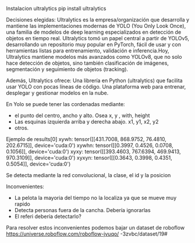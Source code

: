 Instalacion ultralytics
pip install ultralytics


Decisiones elegidas:
Ultralytics es la empresa/organización que desarrolla y mantiene las implementaciones modernas de YOLO (You Only Look Once), una familia de modelos de deep learning especializados en detección de objetos en tiempo real. Ultralytics tomó un papel central a partir de YOLOv5, desarrollando un repositorio muy popular en PyTorch, fácil de usar y con herramientas listas para entrenamiento, validación e inferencia.Hoy, Ultralytics mantiene modelos más avanzados como YOLOv8, que no solo hace detección de objetos, sino también clasificación de imágenes, segmentación y seguimiento de objetos (tracking).

Además, Ultralytics ofrece:
Una librería en Python (ultralytics) que facilita usar YOLO con pocas líneas de código.
Una plataforma web para entrenar, desplegar y gestionar modelos en la nube.

En Yolo se puede tener las cordenadas mediante:
* el punto del centro, ancho y alto. Osea x, y , with, height
* Las esquinas izquierda arriba y derecha abajo. x1, y1, x2, y2
* otros.

Ejemplo de results[0]
xywh: tensor([[431.7008, 868.9752,  76.4810, 202.6715]], device='cuda:0')
xywhn: tensor([[0.3997, 0.4526, 0.0708, 0.1056]], device='cuda:0')
xyxy: tensor([[393.4603, 767.6394, 469.9413, 970.3109]], device='cuda:0')
xyxyn: tensor([[0.3643, 0.3998, 0.4351, 0.5054]], device='cuda:0')


Se detecta mediante la red convolucional, la clase, el id y la posicion


Inconvenientes:
* La pelota la mayoria del tiempo no la localiza ya que se mueve muy rapido
* Detecta personas fuera de la cancha. Debería ignorarlas
* El referi debería detectarlo?

Para resolver estos inconvenientes podemos bajar un dataset de roboflow
https://universe.roboflow.com/roboflow-jvuqo/   -3zvbc/dataset/19#